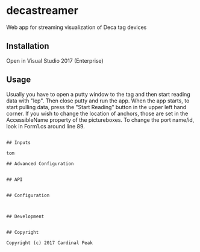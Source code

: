 # decastreamer
Web app for streaming visualization of Deca tag devices

## Installation

Open in Visual Studio 2017 (Enterprise)


## Usage

Usually you have to open a putty window to the tag and then start reading data with "lep". Then close putty and run the app.
When the app starts, to start pulling data, press the "Start Reading" button in the upper left hand corner.
If you wish to change the location of anchors, those are set in the AccessibleName property of the pictureboxes. 
To change the port name/id, look in Form1.cs around line 89.


```

## Inputs

tom

## Advanced Configuration


## API


## Configuration



## Development


## Copyright

Copyright (c) 2017 Cardinal Peak

